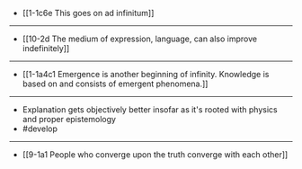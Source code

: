 - [[1-1c6e This goes on ad infinitum]]
---
- [[10-2d The medium of expression, language, can also improve indefinitely]]
---
- [[1-1a4c1 Emergence is another beginning of infinity. Knowledge is based on and consists of emergent phenomena.]]
---
- Explanation gets objectively better insofar as it's rooted with physics and proper epistemology
- #develop
---
- [[9-1a1 People who converge upon the truth converge with each other]]
